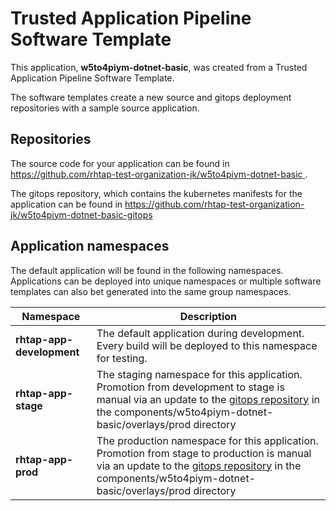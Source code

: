 # Trusted Application Pipeline Software Template

This application, **w5to4piym-dotnet-basic**, was created from a Trusted Application Pipeline Software Template.

The software templates create a new source and gitops deployment repositories with a sample source application. 

## Repositories

The source code for your application can be found in [https://github.com/rhtap-test-organization-jk/w5to4piym-dotnet-basic ](https://github.com/rhtap-test-organization-jk/w5to4piym-dotnet-basic ).
 
The gitops repository, which contains the kubernetes manifests for the application can be found in 
[https://github.com/rhtap-test-organization-jk/w5to4piym-dotnet-basic-gitops ](https://github.com/rhtap-test-organization-jk/w5to4piym-dotnet-basic-gitops ) 

## Application namespaces 

The default application will be found in the following namespaces. Applications can be deployed into unique namespaces or multiple software templates can also bet generated into the same group namespaces.  

|  Namespace   |  Description   |  
| -------- | -------- |   
| **rhtap-app-development** | The default application during development. Every build will be deployed to this namespace for testing. | 
| **rhtap-app-stage** | The staging namespace for this application. Promotion from development to stage is manual via an update to the [gitops repository](https://github.com/rhtap-test-organization-jk/w5to4piym-dotnet-basic-gitops ) in the components/w5to4piym-dotnet-basic/overlays/prod directory |  
| **rhtap-app-prod** | The production namespace for this application. Promotion from stage to production is manual via an update to the [gitops repository](https://github.com/rhtap-test-organization-jk/w5to4piym-dotnet-basic-gitops ) in the components/w5to4piym-dotnet-basic/overlays/prod directory | 